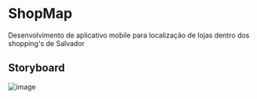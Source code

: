 # ShopMap
 Desenvolvimento de aplicativo mobile para localização de lojas dentro dos shopping's de Salvador

## Storyboard

![image](https://user-images.githubusercontent.com/45729000/176344669-8aa913f0-a0ad-4808-9915-e00e85f1daf1.png)

